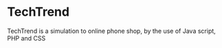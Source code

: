 # TechTrend
TechTrend is a simulation to online phone shop, by the use of Java script, PHP and CSS 
